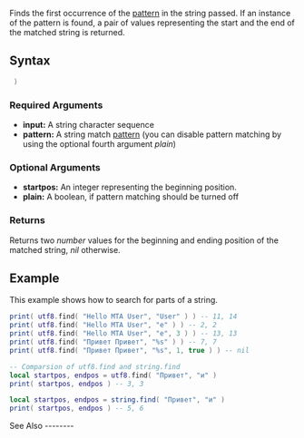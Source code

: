 Finds the first occurrence of the [pattern](http://lua-users.org/wiki/PatternsTutorial) in the string passed. If an instance of the pattern is found, a pair of values representing the start and the end of the matched string is returned.

Syntax
------

``` lua
 )
```

### Required Arguments

-   **input:** A string character sequence
-   **pattern:** A string match [pattern](http://lua-users.org/wiki/PatternsTutorial) (you can disable pattern matching by using the optional fourth argument *plain*)

### Optional Arguments

-   **startpos:** An integer representing the beginning position.
-   **plain:** A boolean, if pattern matching should be turned off

### Returns

Returns two *number* values for the beginning and ending position of the matched string, *nil* otherwise.

Example
-------

<section name="Server" class="server" show="true">
This example shows how to search for parts of a string.

``` lua
print( utf8.find( "Hello MTA User", "User" ) ) -- 11, 14
print( utf8.find( "Hello MTA User", "e" ) ) -- 2, 2
print( utf8.find( "Hello MTA User", "e", 3 ) ) -- 13, 13
print( utf8.find( "Привет Привет", "%s" ) ) -- 7, 7
print( utf8.find( "Привет Привет", "%s", 1, true ) ) -- nil

-- Comparsion of utf8.find and string.find
local startpos, endpos = utf8.find( "Привет", "и" )
print( startpos, endpos ) -- 3, 3

local startpos, endpos = string.find( "Привет", "и" )
print( startpos, endpos ) -- 5, 6
```

</section>
See Also
--------
